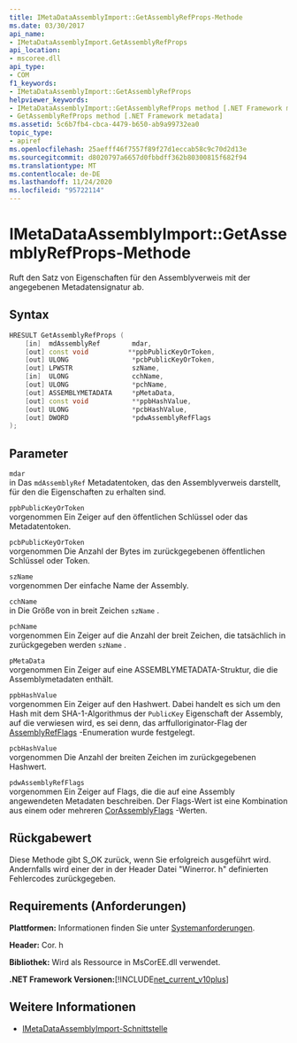 ```yaml
---
title: IMetaDataAssemblyImport::GetAssemblyRefProps-Methode
ms.date: 03/30/2017
api_name:
- IMetaDataAssemblyImport.GetAssemblyRefProps
api_location:
- mscoree.dll
api_type:
- COM
f1_keywords:
- IMetaDataAssemblyImport::GetAssemblyRefProps
helpviewer_keywords:
- IMetaDataAssemblyImport::GetAssemblyRefProps method [.NET Framework metadata]
- GetAssemblyRefProps method [.NET Framework metadata]
ms.assetid: 5c6b7fb4-cbca-4479-b650-ab9a99732ea0
topic_type:
- apiref
ms.openlocfilehash: 25aefff46f7557f89f27d1eccab58c9c70d2d13e
ms.sourcegitcommit: d8020797a6657d0fbbdff362b80300815f682f94
ms.translationtype: MT
ms.contentlocale: de-DE
ms.lasthandoff: 11/24/2020
ms.locfileid: "95722114"
---
```

# <a name="imetadataassemblyimportgetassemblyrefprops-method"></a>IMetaDataAssemblyImport::GetAssemblyRefProps-Methode

Ruft den Satz von Eigenschaften für den Assemblyverweis mit der angegebenen Metadatensignatur ab.  
  
## <a name="syntax"></a>Syntax  
  
```cpp  
HRESULT GetAssemblyRefProps (  
    [in]  mdAssemblyRef        mdar,
    [out] const void          **ppbPublicKeyOrToken,
    [out] ULONG                *pcbPublicKeyOrToken,
    [out] LPWSTR               szName,
    [in]  ULONG                cchName,
    [out] ULONG                *pchName,
    [out] ASSEMBLYMETADATA     *pMetaData,
    [out] const void           **ppbHashValue,
    [out] ULONG                *pcbHashValue,
    [out] DWORD                *pdwAssemblyRefFlags  
);  
```  
  
## <a name="parameters"></a>Parameter  

 `mdar`  
 in Das `mdAssemblyRef` Metadatentoken, das den Assemblyverweis darstellt, für den die Eigenschaften zu erhalten sind.  
  
 `ppbPublicKeyOrToken`  
 vorgenommen Ein Zeiger auf den öffentlichen Schlüssel oder das Metadatentoken.  
  
 `pcbPublicKeyOrToken`  
 vorgenommen Die Anzahl der Bytes im zurückgegebenen öffentlichen Schlüssel oder Token.  
  
 `szName`  
 vorgenommen Der einfache Name der Assembly.  
  
 `cchName`  
 in Die Größe von in breit Zeichen `szName` .  
  
 `pchName`  
 vorgenommen Ein Zeiger auf die Anzahl der breit Zeichen, die tatsächlich in zurückgegeben werden `szName` .  
  
 `pMetaData`  
 vorgenommen Ein Zeiger auf eine ASSEMBLYMETADATA-Struktur, die die Assemblymetadaten enthält.  
  
 `ppbHashValue`  
 vorgenommen Ein Zeiger auf den Hashwert. Dabei handelt es sich um den Hash mit dem SHA-1-Algorithmus der `PublicKey` Eigenschaft der Assembly, auf die verwiesen wird, es sei denn, das arffulloriginator-Flag der [AssemblyRefFlags](assemblyrefflags-enumeration.md) -Enumeration wurde festgelegt.  
  
 `pcbHashValue`  
 vorgenommen Die Anzahl der breiten Zeichen im zurückgegebenen Hashwert.  
  
 `pdwAssemblyRefFlags`  
 vorgenommen Ein Zeiger auf Flags, die die auf eine Assembly angewendeten Metadaten beschreiben. Der Flags-Wert ist eine Kombination aus einem oder mehreren [CorAssemblyFlags](corassemblyflags-enumeration.md) -Werten.  
  
## <a name="return-value"></a>Rückgabewert  

 Diese Methode gibt S_OK zurück, wenn Sie erfolgreich ausgeführt wird. Andernfalls wird einer der in der Header Datei "Winerror. h" definierten Fehlercodes zurückgegeben.  
  
## <a name="requirements"></a>Requirements (Anforderungen)  

 **Plattformen:** Informationen finden Sie unter [Systemanforderungen](../../get-started/system-requirements.md).  
  
 **Header:** Cor. h  
  
 **Bibliothek:** Wird als Ressource in MsCorEE.dll verwendet.  
  
 **.NET Framework Versionen:**[!INCLUDE[net_current_v10plus](../../../../includes/net-current-v10plus-md.md)]  
  
## <a name="see-also"></a>Weitere Informationen

- [IMetaDataAssemblyImport-Schnittstelle](imetadataassemblyimport-interface.md)
